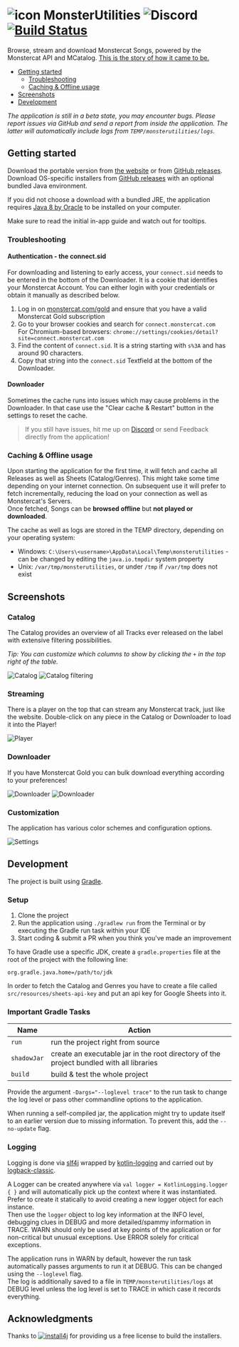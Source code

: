 # ![icon](assets/favicon.png) MonsterUtilities ![Discord](https://img.shields.io/discord/417314230681993226.svg?logo=discord) [![Build Status](https://semaphoreci.com/api/v1/xerus2000/monsterutilities/branches/master/shields_badge.svg)](https://semaphoreci.com/xerus2000/monsterutilities)

Browse, stream and download Monstercat Songs, powered by the Monstercat API and MCatalog. [This is the story of how it came to be.](assets/Story.md)

- [Getting started](#getting-started)
  - [Troubleshooting](#troubleshooting)
  - [Caching & Offline usage](#caching--offline-usage)
- [Screenshots](#screenshots)
- [Development](#development)

_The application is still in a beta state, you may encounter bugs. Please report issues via GitHub and send a report from inside the application. The latter will automatically include logs from `TEMP/monsterutilities/logs`._

## Getting started

Download the portable version from [the website](http://monsterutilities.bplaced.net/downloads?download) or from [GitHub releases](https://github.com/Xerus2000/monsterutilities/releases).  
Download OS-specific installers from [GitHub releases](https://github.com/Xerus2000/monsterutilities/releases) with an optional bundled Java environment.

If you did not choose a download with a bundled JRE, the application requires [Java 8 by Oracle](https://www.java.com/de/download/manual.jsp) to be installed on your computer.

Make sure to read the initial in-app guide and watch out for tooltips.

### Troubleshooting

#### Authentication - the connect.sid

For downloading and listening to early access, your `connect.sid` needs to be entered in the bottom of the Downloader. It is a cookie that identifies your Monstercat Account. 
You can either login with your credentials or obtain it manually as described below.

1) Log in on [monstercat.com/gold](https://www.monstercat.com/gold) and ensure that you have a valid Monstercat Gold subscription
2) Go to your browser cookies and search for `connect.monstercat.com`  
   For Chromium-based browsers: `chrome://settings/cookies/detail?site=connect.monstercat.com`
3) Find the content of `connect.sid`. It is a string starting with `s%3A` and has around 90 characters.
4) Copy that string into the `connect.sid` Textfield at the bottom of the Downloader.

#### Downloader

Sometimes the cache runs into issues which may cause problems in the Downloader. In that case use the "Clear cache & Restart" button in the settings to reset the cache.

> If you still have issues, hit me up on [Discord](https://discord.gg/ZEusvHS) or send Feedback directly from the application!

### Caching & Offline usage

Upon starting the application for the first time, it will fetch and cache all Releases as well as Sheets (Catalog/Genres). This might take some time depending on your internet connection. On subsequent use it will prefer to fetch incrementally, reducing the load on your connection as well as Monstercat's Servers.  
Once fetched, Songs can be **browsed offline** but **not played or downloaded**.

The cache as well as logs are stored in the TEMP directory, depending on your operating system:
- Windows: `C:\Users\<username>\AppData\Local\Temp\monsterutilities` - can be changed by editing the `java.io.tmpdir` system property
- Unix: `/var/tmp/monsterutilities`, or under `/tmp` if `/var/tmp` does not exist

## Screenshots

### Catalog

The Catalog provides an overview of all Tracks ever released on the label with extensive filtering possibilities.

_Tip: You can customize which columns to show by clicking the `+` in the top right of the table._

![Catalog](assets/screenshots/catalog.png)
![Catalog filtering](assets/screenshots/filtering.png)

### Streaming

There is a player on the top that can stream any Monstercat track, just like the website. 
Double-click on any piece in the Catalog or Downloader to load it into the Player!

![Player](assets/screenshots/player.png)

### Downloader

If you have Monstercat Gold you can bulk download everything according to your preferences!

![Downloader](assets/screenshots/downloader.png)
![Downloader](assets/screenshots/downloading.png)

### Customization

The application has various color schemes and configuration options.

![Settings](assets/screenshots/settings.png)

## Development 

The project is built using [Gradle](https://gradle.org/).

### Setup

1. Clone the project
2. Run the application using `./gradlew run` from the Terminal or by executing the Gradle run task within your IDE
3. Start coding & submit a PR when you think you've made an improvement

To have Gradle use a specific JDK, create a `gradle.properties` file at the root of the project with the following line: 
```
org.gradle.java.home=/path/to/jdk
```

In order to fetch the Catalog and Genres you have to create a file called `src/resources/sheets-api-key` and put an api key for Google Sheets into it.

### Important Gradle Tasks

 Name        | Action
 ---         | ---
 `run`       | run the project right from source
 `shadowJar` | create an executable jar in the root directory of the project bundled with all libraries
 `build`     | build & test the whole project

Provide the argument `-Dargs="--loglevel trace"` to the run task to change the log level or pass other commandline options to the application.

When running a self-compiled jar, the application might try to update itself to an earlier version due to missing information. To prevent this, add the `--no-update` flag.

### Logging

Logging is done via [slf4j](https://www.slf4j.org) wrapped by [kotlin-logging](https://github.com/MicroUtils/kotlin-logging) and carried out by [logback-classic](https://logback.qos.ch).

A Logger can be created anywhere via `val logger = KotlinLogging.logger { }` and will automatically pick up the context where it was instantiated. Prefer to create it statically to avoid creating a new logger object for each instance.  
Then use the `logger` object to log key information at the INFO level, debugging clues in DEBUG and more detailed/spammy information in TRACE. WARN should only be used at key points of the application or for non-critical but unusual exceptions. Use ERROR solely for critical exceptions.

The application runs in WARN by default, however the run task automatically passes arguments to run it at DEBUG. This can be changed using the `--loglevel` flag.  
The log is additionally saved to a file in `TEMP/monsterutilities/logs` at DEBUG level unless the log level is set to TRACE in which case it records everything.

## Acknowledgments

Thanks to [![install4j](https://www.ej-technologies.com/images/product_banners/install4j_small.png)](https://www.ej-technologies.com/products/install4j/overview.html) for providing us a free license to build the installers.
